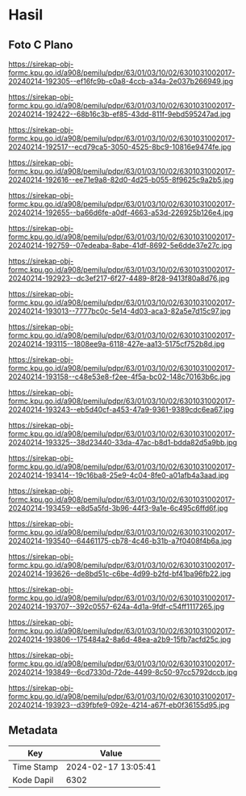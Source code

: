 # Hasil

## Foto C Plano

https://sirekap-obj-formc.kpu.go.id/a908/pemilu/pdpr/63/01/03/10/02/6301031002017-20240214-192305--ef16fc9b-c0a8-4ccb-a34a-2e037b266949.jpg

https://sirekap-obj-formc.kpu.go.id/a908/pemilu/pdpr/63/01/03/10/02/6301031002017-20240214-192422--68b16c3b-ef85-43dd-811f-9ebd595247ad.jpg

https://sirekap-obj-formc.kpu.go.id/a908/pemilu/pdpr/63/01/03/10/02/6301031002017-20240214-192517--ecd79ca5-3050-4525-8bc9-10816e9474fe.jpg

https://sirekap-obj-formc.kpu.go.id/a908/pemilu/pdpr/63/01/03/10/02/6301031002017-20240214-192616--ee71e9a8-82d0-4d25-b055-8f9625c9a2b5.jpg

https://sirekap-obj-formc.kpu.go.id/a908/pemilu/pdpr/63/01/03/10/02/6301031002017-20240214-192655--ba66d6fe-a0df-4663-a53d-226925b126e4.jpg

https://sirekap-obj-formc.kpu.go.id/a908/pemilu/pdpr/63/01/03/10/02/6301031002017-20240214-192759--07edeaba-8abe-41df-8692-5e6dde37e27c.jpg

https://sirekap-obj-formc.kpu.go.id/a908/pemilu/pdpr/63/01/03/10/02/6301031002017-20240214-192923--dc3ef217-6f27-4489-8f28-9413f80a8d76.jpg

https://sirekap-obj-formc.kpu.go.id/a908/pemilu/pdpr/63/01/03/10/02/6301031002017-20240214-193013--7777bc0c-5e14-4d03-aca3-82a5e7d15c97.jpg

https://sirekap-obj-formc.kpu.go.id/a908/pemilu/pdpr/63/01/03/10/02/6301031002017-20240214-193115--1808ee9a-6118-427e-aa13-5175cf752b8d.jpg

https://sirekap-obj-formc.kpu.go.id/a908/pemilu/pdpr/63/01/03/10/02/6301031002017-20240214-193158--c48e53e8-f2ee-4f5a-bc02-148c70163b6c.jpg

https://sirekap-obj-formc.kpu.go.id/a908/pemilu/pdpr/63/01/03/10/02/6301031002017-20240214-193243--eb5d40cf-a453-47a9-9361-9389cdc6ea67.jpg

https://sirekap-obj-formc.kpu.go.id/a908/pemilu/pdpr/63/01/03/10/02/6301031002017-20240214-193325--38d23440-33da-47ac-b8d1-bdda82d5a9bb.jpg

https://sirekap-obj-formc.kpu.go.id/a908/pemilu/pdpr/63/01/03/10/02/6301031002017-20240214-193414--19c16ba8-25e9-4c04-8fe0-a01afb4a3aad.jpg

https://sirekap-obj-formc.kpu.go.id/a908/pemilu/pdpr/63/01/03/10/02/6301031002017-20240214-193459--e8d5a5fd-3b96-44f3-9a1e-6c495c6ffd6f.jpg

https://sirekap-obj-formc.kpu.go.id/a908/pemilu/pdpr/63/01/03/10/02/6301031002017-20240214-193540--64461175-cb78-4c46-b31b-a7f0408f4b6a.jpg

https://sirekap-obj-formc.kpu.go.id/a908/pemilu/pdpr/63/01/03/10/02/6301031002017-20240214-193626--de8bd51c-c6be-4d99-b2fd-bf41ba96fb22.jpg

https://sirekap-obj-formc.kpu.go.id/a908/pemilu/pdpr/63/01/03/10/02/6301031002017-20240214-193707--392c0557-624a-4d1a-9fdf-c54ff1117265.jpg

https://sirekap-obj-formc.kpu.go.id/a908/pemilu/pdpr/63/01/03/10/02/6301031002017-20240214-193806--175484a2-8a6d-48ea-a2b9-15fb7acfd25c.jpg

https://sirekap-obj-formc.kpu.go.id/a908/pemilu/pdpr/63/01/03/10/02/6301031002017-20240214-193849--6cd7330d-72de-4499-8c50-97cc5792dccb.jpg

https://sirekap-obj-formc.kpu.go.id/a908/pemilu/pdpr/63/01/03/10/02/6301031002017-20240214-193923--d39fbfe9-092e-4214-a67f-eb0f36155d95.jpg


## Metadata

| Key        | Value               |
| ---------- | ------------------- |
| Time Stamp | 2024-02-17 13:05:41 |
| Kode Dapil | 6302                |



